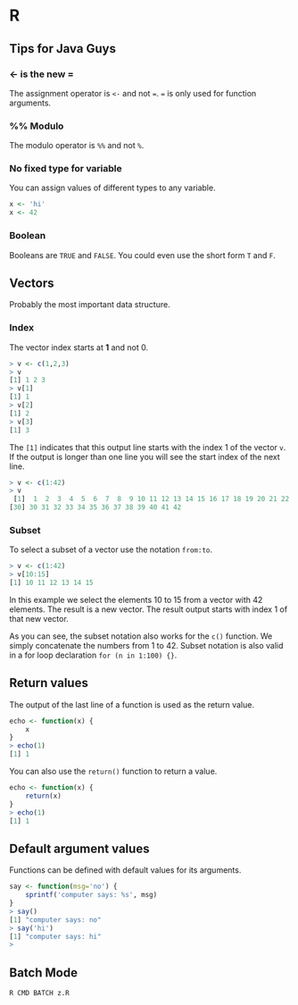 # R 



## Tips for Java Guys

### <- is the new =

The assignment operator is ``<-`` and not ``=``. ``=`` is only used for function arguments.


### %% Modulo

The modulo operator is ``%%`` and not ``%``.


### No fixed type for variable

You can assign values of different types to any variable.

```R
x <- 'hi'
x <- 42
```


### Boolean

Booleans are ``TRUE`` and ``FALSE``. You could even use the short form ``T`` and ``F``.



## Vectors

Probably the most important data structure. 


### Index

The vector index starts at **1** and not 0. 

```R
> v <- c(1,2,3)
> v
[1] 1 2 3
> v[1]
[1] 1
> v[2]
[1] 2
> v[3]
[1] 3
```


The ``[1]`` indicates that this output line starts with the index 1 of the vector ``v``. If the output is longer than
one line you will see the start index of the next line.

```R
> v <- c(1:42)
> v
 [1]  1  2  3  4  5  6  7  8  9 10 11 12 13 14 15 16 17 18 19 20 21 22 23 24 25 26 27 28 29
[30] 30 31 32 33 34 35 36 37 38 39 40 41 42
```


### Subset

To select a subset of a vector use the notation ``from:to``.

```R
> v <- c(1:42)
> v[10:15]
[1] 10 11 12 13 14 15
```

In this example we select the elements 10 to 15 from a vector with 42 elements. The result is a new vector. The result output starts with index 1 of that new vector.

As you can see, the subset notation also works for the ``c()`` function. We simply concatenate the numbers from 1 to 42. Subset notation is also valid in a for loop declaration ``for (n in 1:100) {}``.


## Return values

The output of the last line of a function is used as the return value.

```R
echo <- function(x) {
	x
}
> echo(1)
[1] 1
```


You can also use the ``return()`` function to return a value.

```R
echo <- function(x) {
	return(x)
}
> echo(1)
[1] 1
```



## Default argument values

Functions can be defined with default values for its arguments.

```R
say <- function(msg='no') {
	sprintf('computer says: %s', msg)
}
> say()
[1] "computer says: no"
> say('hi')
[1] "computer says: hi"
> 
```



## Batch Mode

```bash
R CMD BATCH z.R
```
